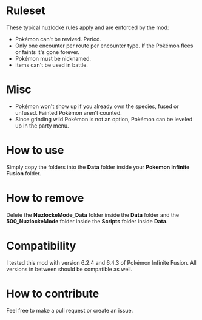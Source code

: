 # Ruleset
These typical nuzlocke rules apply and are enforced by the mod:

* Pokémon can't be revived. Period.
* Only one encounter per route per encounter type. If the Pokémon flees or faints it's gone forever.
* Pokémon must be nicknamed.
* Items can't be used in battle.

# Misc

* Pokémon won't show up if you already own the species, fused or unfused. Fainted Pokémon aren't counted.
* Since grinding wild Pokémon is not an option, Pokémon can be leveled up in the party menu.

# How to use

Simply copy the folders into the **Data** folder inside your **Pokemon Infinite Fusion** folder.

# How to remove

Delete the **NuzlockeMode_Data** folder inside the **Data** folder and the **500_NuzlockeMode** folder inside the **Scripts** folder inside **Data**.

# Compatibility

I tested this mod with version 6.2.4 and 6.4.3 of Pokémon Infinite Fusion. All versions in between should be compatible as well.

# How to contribute

Feel free to make a pull request or create an issue.
